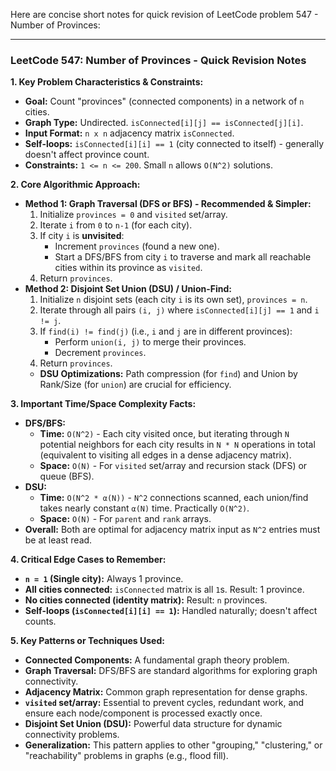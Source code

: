 Here are concise short notes for quick revision of LeetCode problem 547 - Number of Provinces:

---

### **LeetCode 547: Number of Provinces - Quick Revision Notes**

**1. Key Problem Characteristics & Constraints:**
*   **Goal:** Count "provinces" (connected components) in a network of `n` cities.
*   **Graph Type:** Undirected. `isConnected[i][j] == isConnected[j][i]`.
*   **Input Format:** `n x n` adjacency matrix `isConnected`.
*   **Self-loops:** `isConnected[i][i] == 1` (city connected to itself) - generally doesn't affect province count.
*   **Constraints:** `1 <= n <= 200`. Small `n` allows `O(N^2)` solutions.

**2. Core Algorithmic Approach:**
*   **Method 1: Graph Traversal (DFS or BFS) - Recommended & Simpler:**
    1.  Initialize `provinces = 0` and `visited` set/array.
    2.  Iterate `i` from `0` to `n-1` (for each city).
    3.  If city `i` is **unvisited**:
        *   Increment `provinces` (found a new one).
        *   Start a DFS/BFS from city `i` to traverse and mark all reachable cities within its province as `visited`.
    4.  Return `provinces`.
*   **Method 2: Disjoint Set Union (DSU) / Union-Find:**
    1.  Initialize `n` disjoint sets (each city `i` is its own set), `provinces = n`.
    2.  Iterate through all pairs `(i, j)` where `isConnected[i][j] == 1` and `i != j`.
    3.  If `find(i) != find(j)` (i.e., `i` and `j` are in different provinces):
        *   Perform `union(i, j)` to merge their provinces.
        *   Decrement `provinces`.
    4.  Return `provinces`.
    *   **DSU Optimizations:** Path compression (for `find`) and Union by Rank/Size (for `union`) are crucial for efficiency.

**3. Important Time/Space Complexity Facts:**
*   **DFS/BFS:**
    *   **Time:** `O(N^2)` - Each city visited once, but iterating through `N` potential neighbors for each city results in `N * N` operations in total (equivalent to visiting all edges in a dense adjacency matrix).
    *   **Space:** `O(N)` - For `visited` set/array and recursion stack (DFS) or queue (BFS).
*   **DSU:**
    *   **Time:** `O(N^2 * α(N))` - `N^2` connections scanned, each union/find takes nearly constant `α(N)` time. Practically `O(N^2)`.
    *   **Space:** `O(N)` - For `parent` and `rank` arrays.
*   **Overall:** Both are optimal for adjacency matrix input as `N^2` entries must be at least read.

**4. Critical Edge Cases to Remember:**
*   **`n = 1` (Single city):** Always 1 province.
*   **All cities connected:** `isConnected` matrix is all `1`s. Result: 1 province.
*   **No cities connected (identity matrix):** Result: `n` provinces.
*   **Self-loops (`isConnected[i][i] == 1`):** Handled naturally; doesn't affect counts.

**5. Key Patterns or Techniques Used:**
*   **Connected Components:** A fundamental graph theory problem.
*   **Graph Traversal:** DFS/BFS are standard algorithms for exploring graph connectivity.
*   **Adjacency Matrix:** Common graph representation for dense graphs.
*   **`visited` set/array:** Essential to prevent cycles, redundant work, and ensure each node/component is processed exactly once.
*   **Disjoint Set Union (DSU):** Powerful data structure for dynamic connectivity problems.
*   **Generalization:** This pattern applies to other "grouping," "clustering," or "reachability" problems in graphs (e.g., flood fill).